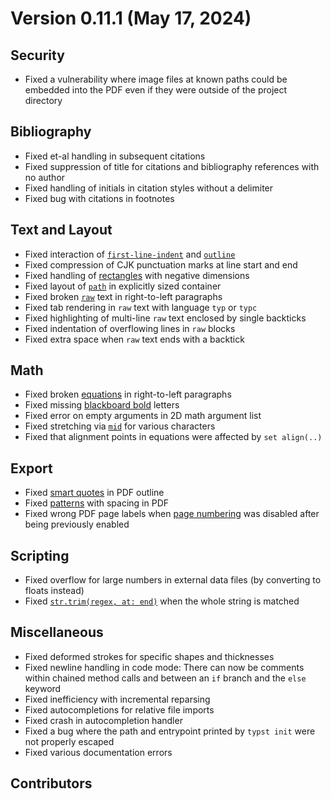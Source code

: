 # Version 0.11.1 (May 17, 2024)

## Security

- Fixed a vulnerability where image files at known paths could be
  embedded into the PDF even if they were outside of the project
  directory

## Bibliography

- Fixed et-al handling in subsequent citations
- Fixed suppression of title for citations and bibliography references
  with no author
- Fixed handling of initials in citation styles without a delimiter
- Fixed bug with citations in footnotes

## Text and Layout

- Fixed interaction of
  [`first-line-indent`](/reference/model/par/#parameters-first-line-indent)
  and [`outline`](/reference/model/outline/ "`outline`")
- Fixed compression of CJK punctuation marks at line start and end
- Fixed handling of [rectangles](/reference/visualize/rect/) with
  negative dimensions
- Fixed layout of [`path`](/reference/visualize/path/ "`path`") in
  explicitly sized container
- Fixed broken [`raw`](/reference/text/raw/ "`raw`") text in
  right-to-left paragraphs
- Fixed tab rendering in `raw` text with language `typ` or `typc`
- Fixed highlighting of multi-line `raw` text enclosed by single
  backticks
- Fixed indentation of overflowing lines in `raw` blocks
- Fixed extra space when `raw` text ends with a backtick

## Math

- Fixed broken [equations](/reference/math/equation/) in right-to-left
  paragraphs
- Fixed missing [blackboard
  bold](/reference/math/variants/#functions-bb) letters
- Fixed error on empty arguments in 2D math argument list
- Fixed stretching via [`mid`](/reference/math/lr/#functions-mid) for
  various characters
- Fixed that alignment points in equations were affected by
  <span class="typ-key">`set`</span>` `<span class="typ-func">`align`</span><span class="typ-punct">`(`</span><span class="typ-op">`..`</span><span class="typ-punct">`)`</span>

## Export

- Fixed [smart quotes](/reference/text/smartquote/) in PDF outline
- Fixed [patterns](/reference/visualize/tiling/) with spacing in PDF
- Fixed wrong PDF page labels when [page
  numbering](/reference/layout/page/#parameters-numbering) was disabled
  after being previously enabled

## Scripting

- Fixed overflow for large numbers in external data files (by converting
  to floats instead)
- Fixed
  [`str`<span class="typ-punct">`.`</span><span class="typ-func">`trim`</span><span class="typ-punct">`(`</span>`regex`<span class="typ-punct">`,`</span>` at`<span class="typ-punct">`:`</span>` end`<span class="typ-punct">`)`</span>](/reference/foundations/str/#definitions-trim)
  when the whole string is matched

## Miscellaneous

- Fixed deformed strokes for specific shapes and thicknesses
- Fixed newline handling in code mode: There can now be comments within
  chained method calls and between an `if` branch and the `else` keyword
- Fixed inefficiency with incremental reparsing
- Fixed autocompletions for relative file imports
- Fixed crash in autocompletion handler
- Fixed a bug where the path and entrypoint printed by `typst init` were
  not properly escaped
- Fixed various documentation errors

## Contributors
